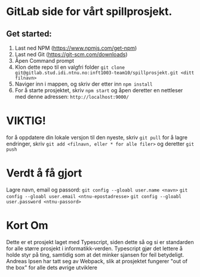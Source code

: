 # GitLab side for vårt spillprosjekt.

## Get started:

1. Last ned NPM (https://www.npmjs.com/get-npm)
2. Last ned Git (https://git-scm.com/downloads)
3. Åpen Command prompt
3. Klon dette repo til en valgfri folder `git clone git@gitlab.stud.idi.ntnu.no:inft1003-team10/spillprosjekt.git <ditt filnavn>` 
4. Naviger inn i mappen, og skriv der etter inn `npm install`
5. For å starte prosjektet, skriv `npm start` og åpen deretter en nettleser med denne adressen: `http://localhost:9000/`

# VIKTIG!
for å oppdatere din lokale versjon til den nyeste, skriv `git pull`
for å lagre endringer, skriv `git add <filnavn, eller * for alle filer>` og deretter `git push`

# Verdt å få gjort
Lagre navn, email og passord:
`git config --gloabl user.name <navn>`
`git config --gloabl user.email <ntnu-epostadresse>`
`git config --gloabl user.password <ntnu-passord>`

# Kort Om
Dette er et prosjekt laget med Typescript, siden dette så og si er standarden for alle større prosjekt
i informatikk-verden. Typescript gjør det lettere å holde styr på ting, samtidig som at det minker
sjansen for feil betydeligt. Andreas Ipsen har tatt seg av Webpack, slik at prosjektet fungerer
"out of the box" for alle dets øvrige utviklere
